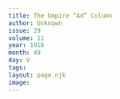 ```yaml
---
title: The Umpire “Ad” Column
author: Unknown
issue: 29
volume: 11
year: 1916
month: 49
day: V
tags:
layout: page.njk
image:
---
```

